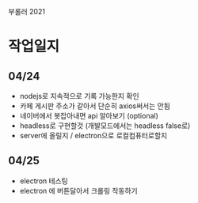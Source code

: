 부롤러 2021

# 작업일지
## 04/24 
* nodejs로 지속적으로 기록 가능한지 확인
* 카페 게시판 주소가 같아서 단순히 axios써서는 안됨
* 네이버에서 봇잡아내면 api 알아보기 (optional)
* headless로 구현할것 (개발모드에서는 headless false로)
* server에 올릴지 / electron으로 로컬컴퓨터로할지


## 04/25
* electron 테스팅
* electron 에 버튼달아서 크롤링 작동하기